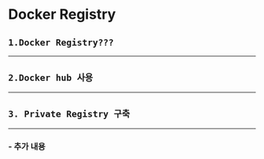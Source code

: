 # **Docker Registry**

## `1.Docker Registry???`
___

## `2.Docker hub 사용`
___

## `3. Private Registry 구축`
___

### **- 추가 내용**
